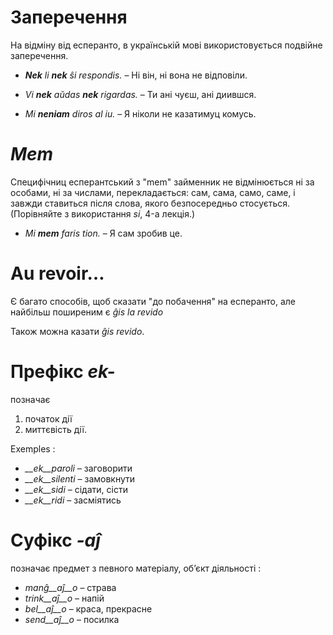 # Заперечення

На відміну від есперанто, в українській мові використовується подвійне заперечення.


- *__Nek__ li __nek__ ŝi respondis.*   – Ні він, ні вона не відповіли.
- *Vi __nek__ aŭdas __nek__ rigardas.* – Ти ані чуєш, ані диившся.

- *Mi __neniam__ diros al iu.* – Я ніколи не казатимуц комусь.

# *Mem*

Специфічниц есперантський з "mem" займенник не відмінюється ні за особами, ні за числами, перекладається: сам, сама, само, саме, і завжди ставиться після слова, якого безпосередньо стосується.  (Порівняйте з використання *si*, 4-а лекція.)

- *Mi __mem__ faris tion.*  – Я сам зробив це.

# Au revoir…

Є багато способів, щоб сказати "до побачення" на есперанто, але найбільш поширеним є *ĝis la revido* 

Також можна казати *ĝis revido*.


# Префікс *ek-*

позначає

1. початок дії 
2. миттєвість дії.

Exemples :

- *__ek__paroli*  – заговорити
- *__ek__silenti* – замовкнути
- *__ek__sidi*    – сідати, сісти
- *__ek__ridi*    – засміятись
 

# Суфікс *-aĵ*

позначає предмет з певного матеріалу, об’єкт діяльності :

- *manĝ__aĵ__o*  – страва
- *trink__aĵ__o* – напій
- *bel__aĵ__o*   – краса, прекрасне
- *send__aĵ__o*  – посилка
